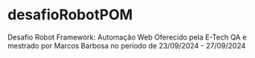 # desafioRobotPOM
Desafio Robot Framework: Automação Web Oferecido pela E-Tech QA e mestrado por Marcos Barbosa no período de 23/09/2024 - 27/09/2024
